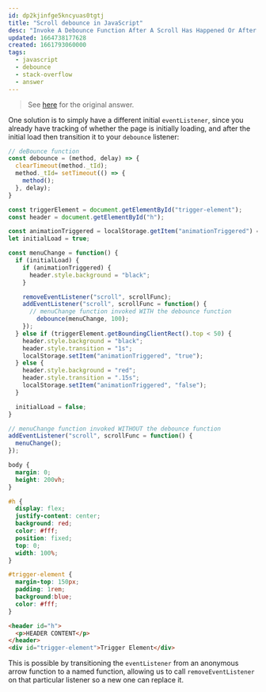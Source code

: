 ```yaml
---
id: dp2kjinfge5kncyuas0tgtj
title: "Scroll debounce in JavaScript"
desc: "Invoke A Debounce Function After A Scroll Has Happened Or After An Initial Delay - Javascript"
updated: 1664738177628
created: 1661793060000
tags:
  - javascript
  - debounce
  - stack-overflow
  - answer
---
```


> See [here](https://stackoverflow.com/a/73529341/6456163) for the original answer.

One solution is to simply have a different initial `eventListener`, since you already have tracking of whether the page is initially loading, and after the initial load then transition it to your `debounce` listener:

```js
// deBounce function
const debounce = (method, delay) => {
  clearTimeout(method._tId);
  method._tId= setTimeout(() => {
    method();
  }, delay);
}

const triggerElement = document.getElementById("trigger-element");
const header = document.getElementById("h");

const animationTriggered = localStorage.getItem("animationTriggered") === "true";
let initialLoad = true;

const menuChange = function() {
  if (initialLoad) {
    if (animationTriggered) {
      header.style.background = "black";
    }

    removeEventListener("scroll", scrollFunc);
    addEventListener("scroll", scrollFunc = function() {
      // menuChange function invoked WITH the debounce function
        debounce(menuChange, 100);
    });
  } else if (triggerElement.getBoundingClientRect().top < 50) {
    header.style.background = "black";
    header.style.transition = "1s";
    localStorage.setItem("animationTriggered", "true");
  } else {
    header.style.background = "red";
    header.style.transition = ".15s";
    localStorage.setItem("animationTriggered", "false");
  }

  initialLoad = false;
}

// menuChange function invoked WITHOUT the debounce function
addEventListener("scroll", scrollFunc = function() {
  menuChange();
});
```

```css
body {
  margin: 0;
  height: 200vh;
}

#h {
  display: flex;
  justify-content: center;
  background: red;
  color: #fff;
  position: fixed;
  top: 0;
  width: 100%;
}

#trigger-element {
  margin-top: 150px;
  padding: 1rem;
  background:blue;
  color: #fff;
}
```

```html
<header id="h">
  <p>HEADER CONTENT</p>
</header>
<div id="trigger-element">Trigger Element</div>
```

This is possible by transitioning the `eventListener` from an anonymous arrow function to a named function, allowing us to call `removeEventListener` on that particular listener so a new one can replace it.
